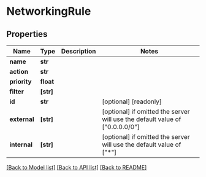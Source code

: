 # NetworkingRule


## Properties
Name | Type | Description | Notes
------------ | ------------- | ------------- | -------------
**name** | **str** |  | 
**action** | **str** |  | 
**priority** | **float** |  | 
**filter** | **[str]** |  | 
**id** | **str** |  | [optional] [readonly] 
**external** | **[str]** |  | [optional]  if omitted the server will use the default value of ["0.0.0.0/0"]
**internal** | **[str]** |  | [optional]  if omitted the server will use the default value of ["*"]

[[Back to Model list]](../README.md#documentation-for-models) [[Back to API list]](../README.md#documentation-for-api-endpoints) [[Back to README]](../README.md)


